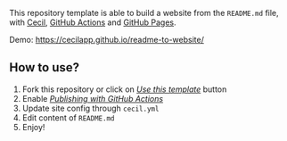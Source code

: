 This repository template is able to build a website from the `README.md` file, with [Cecil](https://cecil.app), [GitHub Actions](https://github.com/features/actions) and [GitHub Pages](https://pages.github.com/).

Demo: <https://cecilapp.github.io/readme-to-website/>

## How to use?

1. Fork this repository or click on [_Use this template_](https://github.com/Cecilapp/readme-to-website/generate) button
2. Enable [_Publishing with GitHub Actions_](https://docs.github.com/en/pages/getting-started-with-github-pages/configuring-a-publishing-source-for-your-github-pages-site#publishing-with-a-custom-github-actions-workflow)
3. Update site config through `cecil.yml`
4. Edit content of `README.md`
5. Enjoy!
